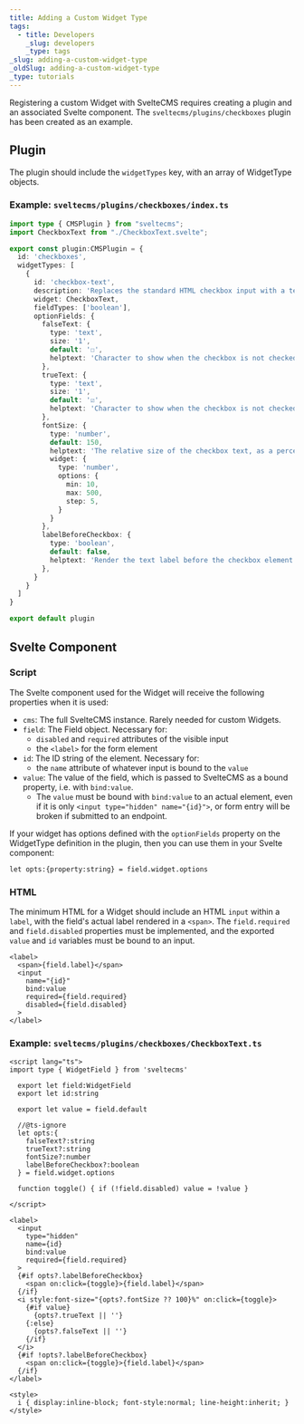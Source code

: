 ```yaml
---
title: Adding a Custom Widget Type
tags:
  - title: Developers
    _slug: developers
    _type: tags
_slug: adding-a-custom-widget-type
_oldSlug: adding-a-custom-widget-type
_type: tutorials
---
```

Registering a custom Widget with SvelteCMS requires creating a plugin and an associated Svelte component. The `sveltecms/plugins/checkboxes` plugin has been created as an example.

## Plugin

The plugin should include the `widgetTypes` key, with an array of WidgetType objects.

### Example: `sveltecms/plugins/checkboxes/index.ts`

```ts
import type { CMSPlugin } from "sveltecms";
import CheckboxText from "./CheckboxText.svelte";

export const plugin:CMSPlugin = {
  id: 'checkboxes',
  widgetTypes: [
    {
      id: 'checkbox-text',
      description: 'Replaces the standard HTML checkbox input with a text-based input that should scale.',
      widget: CheckboxText,
      fieldTypes: ['boolean'],
      optionFields: {
        falseText: {
          type: 'text',
          size: '1',
          default: '☐',
          helptext: 'Character to show when the checkbox is not checked.',
        },
        trueText: {
          type: 'text',
          size: '1',
          default: '☑︎',
          helptext: 'Character to show when the checkbox is not checked.',
        },
        fontSize: {
          type: 'number',
          default: 150,
          helptext: 'The relative size of the checkbox text, as a percentage.',
          widget: {
            type: 'number',
            options: {
              min: 10,
              max: 500,
              step: 5,
            }
          }
        },
        labelBeforeCheckbox: {
          type: 'boolean',
          default: false,
          helptext: 'Render the text label before the checkbox element in HTML markup.',
        },
      }
    }
  ]
}

export default plugin
```

## Svelte Component

### Script

The Svelte component used for the Widget will receive the following properties when it is used:

* `cms`: The full SvelteCMS instance. Rarely needed for custom Widgets.
* `field`: The Field object. Necessary for:
  * `disabled` and `required` attributes of the visible input
  * the `<label>` for the form element
* `id`: The ID string of the element. Necessary for: 
  * the `name` attribute of whatever input is bound to the `value`
* `value`: The value of the field, which is passed to SvelteCMS as a bound property, i.e. with `bind:value`. 
  * The `value` must be bound with `bind:value` to an actual element, even if it is only `<input type="hidden" name="{id}">`, or form entry will be broken if submitted to an endpoint.

If your widget has options defined with the `optionFields` property on the WidgetType definition in the plugin, then you can use them in your Svelte component:

`let opts:{property:string} = field.widget.options`

### HTML

The minimum HTML for a Widget should include an HTML `input` within a `label`, with the field's actual label rendered in a `<span>`.
The `field.required` and `field.disabled` properties must be implemented, and the exported `value` and `id` variables must be bound to an input.

```
<label>
  <span>{field.label}</span>
  <input
    name="{id}"
    bind:value
    required={field.required}
    disabled={field.disabled}
  >
</label>
```

### Example: `sveltecms/plugins/checkboxes/CheckboxText.ts`

```svelte
<script lang="ts">
import type { WidgetField } from 'sveltecms'

  export let field:WidgetField
  export let id:string

  export let value = field.default

  //@ts-ignore
  let opts:{
    falseText?:string
    trueText?:string
    fontSize?:number
    labelBeforeCheckbox?:boolean
  } = field.widget.options

  function toggle() { if (!field.disabled) value = !value }

</script>

<label>
  <input
    type="hidden"
    name={id}
    bind:value
    required={field.required}
  >
  {#if opts?.labelBeforeCheckbox}
    <span on:click={toggle}>{field.label}</span>
  {/if}
  <i style:font-size="{opts?.fontSize ?? 100}%" on:click={toggle}>
    {#if value}
      {opts?.trueText || ''}
    {:else}
      {opts?.falseText || ''}
    {/if}
  </i>
  {#if !opts?.labelBeforeCheckbox}
    <span on:click={toggle}>{field.label}</span>
  {/if}
</label>

<style>
  i { display:inline-block; font-style:normal; line-height:inherit; }
</style>
```